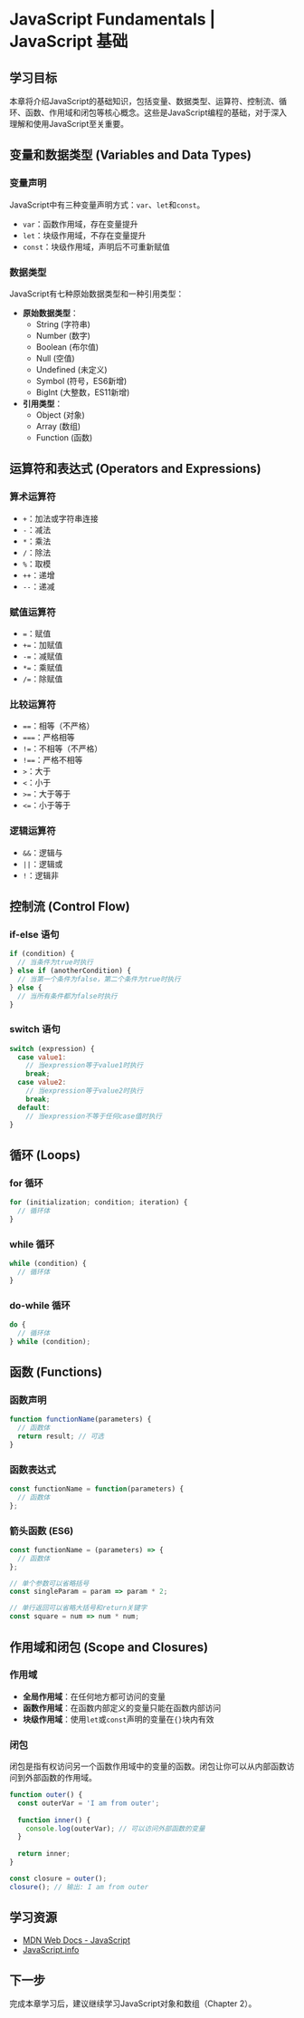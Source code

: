 # JavaScript Fundamentals | JavaScript 基础

## 学习目标

本章将介绍JavaScript的基础知识，包括变量、数据类型、运算符、控制流、循环、函数、作用域和闭包等核心概念。这些是JavaScript编程的基础，对于深入理解和使用JavaScript至关重要。

## 变量和数据类型 (Variables and Data Types)

### 变量声明

JavaScript中有三种变量声明方式：`var`、`let`和`const`。

- `var`：函数作用域，存在变量提升
- `let`：块级作用域，不存在变量提升
- `const`：块级作用域，声明后不可重新赋值

### 数据类型

JavaScript有七种原始数据类型和一种引用类型：

- **原始数据类型**：
  - String (字符串)
  - Number (数字)
  - Boolean (布尔值)
  - Null (空值)
  - Undefined (未定义)
  - Symbol (符号，ES6新增)
  - BigInt (大整数，ES11新增)
- **引用类型**：
  - Object (对象)
  - Array (数组)
  - Function (函数)

## 运算符和表达式 (Operators and Expressions)

### 算术运算符

- `+`：加法或字符串连接
- `-`：减法
- `*`：乘法
- `/`：除法
- `%`：取模
- `++`：递增
- `--`：递减

### 赋值运算符

- `=`：赋值
- `+=`：加赋值
- `-=`：减赋值
- `*=`：乘赋值
- `/=`：除赋值

### 比较运算符

- `==`：相等（不严格）
- `===`：严格相等
- `!=`：不相等（不严格）
- `!==`：严格不相等
- `>`：大于
- `<`：小于
- `>=`：大于等于
- `<=`：小于等于

### 逻辑运算符

- `&&`：逻辑与
- `||`：逻辑或
- `!`：逻辑非

## 控制流 (Control Flow)

### if-else 语句

```javascript
if (condition) {
  // 当条件为true时执行
} else if (anotherCondition) {
  // 当第一个条件为false，第二个条件为true时执行
} else {
  // 当所有条件都为false时执行
}
```

### switch 语句

```javascript
switch (expression) {
  case value1:
    // 当expression等于value1时执行
    break;
  case value2:
    // 当expression等于value2时执行
    break;
  default:
    // 当expression不等于任何case值时执行
}
```

## 循环 (Loops)

### for 循环

```javascript
for (initialization; condition; iteration) {
  // 循环体
}
```

### while 循环

```javascript
while (condition) {
  // 循环体
}
```

### do-while 循环

```javascript
do {
  // 循环体
} while (condition);
```

## 函数 (Functions)

### 函数声明

```javascript
function functionName(parameters) {
  // 函数体
  return result; // 可选
}
```

### 函数表达式

```javascript
const functionName = function(parameters) {
  // 函数体
};
```

### 箭头函数 (ES6)

```javascript
const functionName = (parameters) => {
  // 函数体
};

// 单个参数可以省略括号
const singleParam = param => param * 2;

// 单行返回可以省略大括号和return关键字
const square = num => num * num;
```

## 作用域和闭包 (Scope and Closures)

### 作用域

- **全局作用域**：在任何地方都可访问的变量
- **函数作用域**：在函数内部定义的变量只能在函数内部访问
- **块级作用域**：使用`let`或`const`声明的变量在`{}`块内有效

### 闭包

闭包是指有权访问另一个函数作用域中的变量的函数。闭包让你可以从内部函数访问到外部函数的作用域。

```javascript
function outer() {
  const outerVar = 'I am from outer';
  
  function inner() {
    console.log(outerVar); // 可以访问外部函数的变量
  }
  
  return inner;
}

const closure = outer();
closure(); // 输出: I am from outer
```

## 学习资源

- [MDN Web Docs - JavaScript](https://developer.mozilla.org/zh-CN/docs/Web/JavaScript)
- [JavaScript.info](https://zh.javascript.info/)

## 下一步

完成本章学习后，建议继续学习JavaScript对象和数组（Chapter 2）。